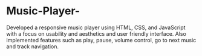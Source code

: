 # Music-Player-
Developed a responsive music player using HTML, CSS, and JavaScript with a focus on usability and aesthetics and user friendly interface. Also  implemented features such as play, pause, volume control, go to next music and track navigation. 
